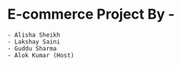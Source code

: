 # E-commerce Project By -
    - Alisha Sheikh
    - Lakshay Saini 
    - Guddu Sharma
    - Alok Kumar (Host)